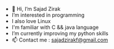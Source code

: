 - 👋 Hi, I’m Sajad Zirak
- I’m interested in programming
- I also love Linux
- I'm familiar with C && java language
- I’m currently improving my python skills
- 📫 Contact me : sajadzirakf@gmail.com

<!---
sajadzirak/sajadzirak is a ✨ special ✨ repository because its `README.md` (this file) appears on your GitHub profile.
You can click the Preview link to take a look at your changes.
--->
